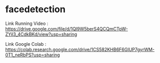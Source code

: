 # facedetection

Link Running Video : https://drive.google.com/file/d/1Ql9W5berS4QCQmCTpW-ZYil3_4CdkBKd/view?usp=sharing

Link Google Colab : https://colab.research.google.com/drive/1CS582KHB6F6GlUP7gyrWM-0T1_neRbPS?usp=sharing
